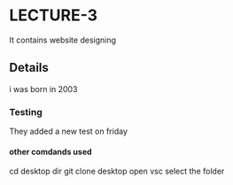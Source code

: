 # LECTURE-3
It contains website designing
## Details
i was born in 2003
### Testing 
They added a new test on friday
#### other comdands used
cd desktop
dir
git clone
desktop
open vsc
select the folder
